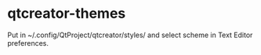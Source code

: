 qtcreator-themes
================

Put in ~/.config/QtProject/qtcreator/styles/ and select scheme in Text Editor preferences.
